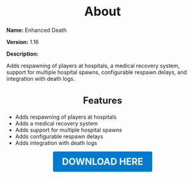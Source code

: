 <h1 style="text-align:center; font-size:2rem; font-weight:bold;">About</h1>

**Name:**
Enhanced Death

**Version:**
1.16

**Description:**

Adds respawning of players at hospitals, a medical recovery system, support for multiple hospital spawns, configurable respawn delays, and integration with death logs.

<h2 style="text-align:center; font-size:1.5rem; font-weight:bold;">Features</h2>

- Adds respawning of players at hospitals
- Adds a medical recovery system
- Adds support for multiple hospital spawns
- Adds configurable respawn delays
- Adds integration with death logs





<p align="center"><a href="https://github.com/LiliaFramework/Modules/raw/refs/heads/gh-pages/enhanceddeath.zip" style="display:inline-block;padding:12px 24px;font-size:1.5rem;font-weight:bold;text-decoration:none;color:#fff;background-color:var(--md-primary-fg-color,#007acc);border-radius:4px;">DOWNLOAD HERE</a></p>